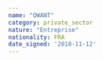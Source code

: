 ```yaml
---
name: "QWANT"
category: private_sector
nature: "Entreprise"
nationality: FRA
date_signed: '2018-11-12'
---
```

    